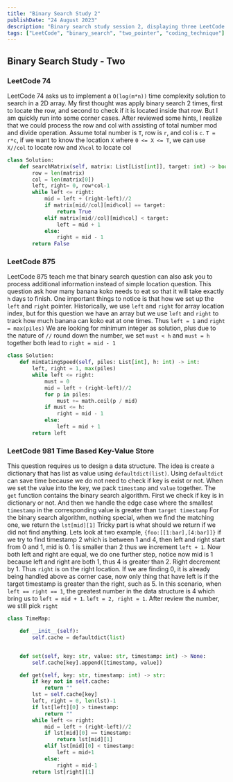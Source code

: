 ```yaml
---
title: "Binary Search Study 2"
publishDate: "24 August 2023"
description: "Binary search study session 2, displaying three LeetCode solution with my thoughts, from the easy to difficult step by step"
tags: ["LeetCode", "binary_search", "two_pointer", "coding_technique"]
---
```


## Binary Search Study - Two

### LeetCode 74

LeetCode 74 asks us to implement a `O(log(m*n))` time complexity solution to search in a 2D array. My first thought was apply binary search 2 times, first to locate the row, and second to check if it is located inside that row. But I am quickly run into some corner cases. After reviewed some hints, I realize that we could process the row and col with assisting of total number mod and divide operation.
Assume total number is `T`, row is `r`, and col is `c`. `T = r*c`, if we want to know the location `X` where `0 <= X <= T`, we can use `X//col` to locate row and `X%col` to locate col

```python
class Solution:
    def searchMatrix(self, matrix: List[List[int]], target: int) -> bool:
        row = len(matrix)
        col = len(matrix[0])
        left, right= 0, row*col-1
        while left <= right:
            mid = left + (right-left)//2
            if matrix[mid//col][mid%col] == target:
                return True
            elif matrix[mid//col][mid%col] < target:
                left = mid + 1
            else:
                right = mid - 1
        return False
```

### LeetCode 875

LeetCode 875 teach me that binary search question can also ask you to process additional information instead of simple location question. This question ask how many banana koko needs to eat so that it will take exactly `h` days to finish.
One important things to notice is that how we set up the `left` and `right` pointer. Historically, we use `left` and `right` for array location index, but for this question we have an array but we use `left` and `right` to track how much banana can koko eat at one times. Thus `left = 1` and `right = max(piles)`
We are looking for minimum integer as solution, plus due to the nature of `//` round down the number, we set `must < h` and `must = h` together both lead to `right = mid - 1`

```python
class Solution:
    def minEatingSpeed(self, piles: List[int], h: int) -> int:
        left, right = 1, max(piles)
        while left <= right:
            must = 0
            mid = left + (right-left)//2
            for p in piles:
                must += math.ceil(p / mid)
            if must <= h:
                right = mid - 1
            else:
                left = mid + 1
        return left
```

### LeetCode 981 Time Based Key-Value Store

This question requires us to design a data structure. The idea is create a dictionary that has list as value using `defaultdict(list)`. Using `defaultdict` can save time because we do not need to check if key is exist or not.
When we set the value into the key, we pack `timestamp` and `value` together.
The `get` function contains the binary search algorithm. First we check if key is in dictionary or not. And then we handle the edge case where the smallest `timestamp` in the corresponding value is greater than `target timestamp` For the binary search algorithm, nothing special, when we find the matching one, we return the `lst[mid][1]`
Tricky part is what should we return if we did not find anything. Lets look at two example, `{foo:[[1:bar],[4:bar]]}`
if we try to find timestamp 2 which is between 1 and 4, then left and right start from 0 and 1, mid is 0. 1 is smaller than 2 thus we increment `left + 1`.
Now both left and right are equal, we do one further step, notice now mid is 1 because left and right are both 1, thus 4 is greater than 2. Right decrement by 1. Thus `right` is on the right location.
If we are finding 0, it is already being handled above as corner case, now only thing that have left is if the target timestamp is greater than the right, such as 5. In this scenario, when `left == right == 1`, the greatest number in the data structure is 4 which bring us to `left = mid + 1`. `left = 2, right = 1`.
After review the number, we still pick `right`

```python
class TimeMap:

    def __init__(self):
        self.cache = defaultdict(list)


    def set(self, key: str, value: str, timestamp: int) -> None:
        self.cache[key].append([timestamp, value])

    def get(self, key: str, timestamp: int) -> str:
        if key not in self.cache:
            return ""
        lst = self.cache[key]
        left, right = 0, len(lst)-1
        if lst[left][0] > timestamp:
            return ""
        while left <= right:
            mid = left + (right-left)//2
            if lst[mid][0] == timestamp:
                return lst[mid][1]
            elif lst[mid][0] < timestamp:
                left = mid+1
            else:
                right = mid-1
        return lst[right][1]
```
